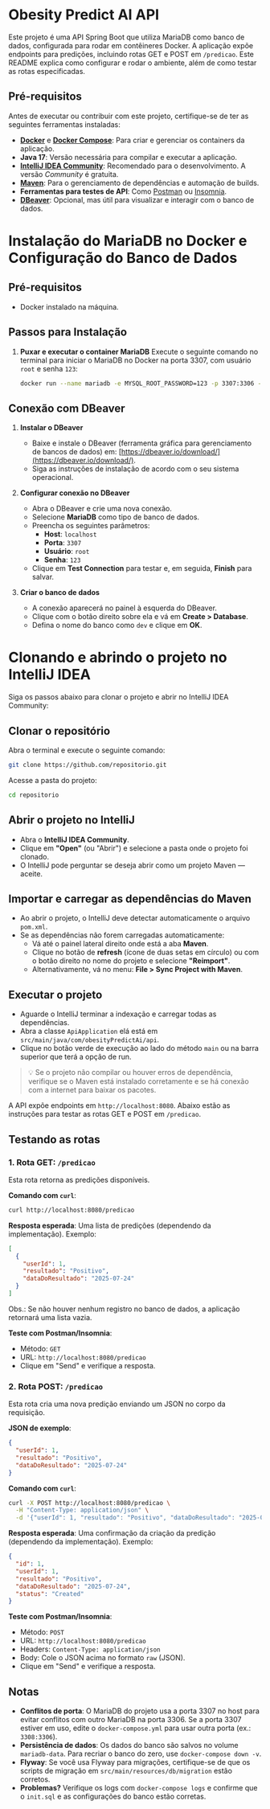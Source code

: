 # Obesity Predict AI API

Este projeto é uma API Spring Boot que utiliza MariaDB como banco de dados, configurada para rodar em contêineres Docker. A aplicação expõe endpoints para predições, incluindo rotas GET e POST em `/predicao`. Este README explica como configurar e rodar o ambiente, além de como testar as rotas especificadas.

## Pré-requisitos

Antes de executar ou contribuir com este projeto, certifique-se de ter as seguintes ferramentas instaladas:

- **[Docker](https://docs.docker.com/get-docker/)** e **[Docker Compose](https://docs.docker.com/compose/install/)**: Para criar e gerenciar os containers da aplicação.
- **Java 17**: Versão necessária para compilar e executar a aplicação.
- **[IntelliJ IDEA Community](https://www.jetbrains.com/idea/download/)**: Recomendado para o desenvolvimento. A versão *Community* é gratuita.
- **[Maven](https://maven.apache.org/)**: Para o gerenciamento de dependências e automação de builds.
- **Ferramentas para testes de API**: Como [Postman](https://www.postman.com/) ou [Insomnia](https://insomnia.rest/).
- **[DBeaver](https://dbeaver.io/)**: Opcional, mas útil para visualizar e interagir com o banco de dados.


# Instalação do MariaDB no Docker e Configuração do Banco de Dados

## Pré-requisitos
- Docker instalado na máquina.

## Passos para Instalação

1. **Puxar e executar o container MariaDB**
   Execute o seguinte comando no terminal para iniciar o MariaDB no Docker na porta 3307, com usuário `root` e senha `123`:

   ```bash
   docker run --name mariadb -e MYSQL_ROOT_PASSWORD=123 -p 3307:3306 -d mariadb:latest
   ```

## Conexão com DBeaver

1. **Instalar o DBeaver**
    - Baixe e instale o DBeaver (ferramenta gráfica para gerenciamento de bancos de dados) em: [https://dbeaver.io/download/](https://dbeaver.io/download/).
    - Siga as instruções de instalação de acordo com o seu sistema operacional.

2. **Configurar conexão no DBeaver**
    - Abra o DBeaver e crie uma nova conexão.
    - Selecione **MariaDB** como tipo de banco de dados.
    - Preencha os seguintes parâmetros:
        - **Host**: `localhost`
        - **Porta**: `3307`
        - **Usuário**: `root`
        - **Senha**: `123`
    - Clique em **Test Connection** para testar e, em seguida, **Finish** para salvar.

3. **Criar o banco de dados**
    - A conexão aparecerá no painel à esquerda do DBeaver.
    - Clique com o botão direito sobre ela e vá em **Create > Database**.
    - Defina o nome do banco como `dev` e clique em **OK**.


# Clonando e abrindo o projeto no IntelliJ IDEA

Siga os passos abaixo para clonar o projeto e abrir no IntelliJ IDEA Community:

## Clonar o repositório

Abra o terminal e execute o seguinte comando:

  ```bash
  git clone https://github.com/repositorio.git
  ```

Acesse a pasta do projeto:

  ```bash
  cd repositorio
  ```

## Abrir o projeto no IntelliJ

- Abra o **IntelliJ IDEA Community**.
- Clique em **"Open"** (ou "Abrir") e selecione a pasta onde o projeto foi clonado.
- O IntelliJ pode perguntar se deseja abrir como um projeto Maven — aceite.

## Importar e carregar as dependências do Maven
- Ao abrir o projeto, o IntelliJ deve detectar automaticamente o arquivo `pom.xml`.
- Se as dependências não forem carregadas automaticamente:
    - Vá até o painel lateral direito onde está a aba **Maven**.
    - Clique no botão de **refresh** (ícone de duas setas em círculo) ou com o botão direito no nome do projeto e selecione **"Reimport"**.
    - Alternativamente, vá no menu: **File > Sync Project with Maven**.

## Executar o projeto 
- Aguarde o IntelliJ terminar a indexação e carregar todas as dependências.
- Abra a classe `ApiApplication` elá está em `src/main/java/com/obesityPredictAi/api`.
- Clique no botão verde de execução ao lado do método `main` ou na barra superior que terá a opção de run.

> 💡 Se o projeto não compilar ou houver erros de dependência, verifique se o Maven está instalado corretamente e se há conexão com a internet para baixar os pacotes.


A API expõe endpoints em `http://localhost:8080`. Abaixo estão as instruções para testar as rotas GET e POST em `/predicao`.

## Testando as rotas

### 1. Rota GET: `/predicao`
Esta rota retorna as predições disponíveis.

**Comando com `curl`**:
```bash
curl http://localhost:8080/predicao
```

**Resposta esperada**:
Uma lista de predições (dependendo da implementação). Exemplo:
```json
[
  {
    "userId": 1,
    "resultado": "Positivo",
    "dataDoResultado": "2025-07-24"
  }
]
```

Obs.: Se não houver nenhum registro no banco de dados, a aplicação retornará uma lista vazia.

**Teste com Postman/Insomnia**:
- Método: `GET`
- URL: `http://localhost:8080/predicao`
- Clique em "Send" e verifique a resposta.

### 2. Rota POST: `/predicao`
Esta rota cria uma nova predição enviando um JSON no corpo da requisição.

**JSON de exemplo**:
```json
{
  "userId": 1,
  "resultado": "Positivo",
  "dataDoResultado": "2025-07-24"
}
```

**Comando com `curl`**:
```bash
curl -X POST http://localhost:8080/predicao \
  -H "Content-Type: application/json" \
  -d '{"userId": 1, "resultado": "Positivo", "dataDoResultado": "2025-07-24"}'
```

**Resposta esperada**:
Uma confirmação da criação da predição (dependendo da implementação). Exemplo:
```json
{
  "id": 1,
  "userId": 1,
  "resultado": "Positivo",
  "dataDoResultado": "2025-07-24",
  "status": "Created"
}
```

**Teste com Postman/Insomnia**:
- Método: `POST`
- URL: `http://localhost:8080/predicao`
- Headers: `Content-Type: application/json`
- Body: Cole o JSON acima no formato `raw` (JSON).
- Clique em "Send" e verifique a resposta.

## Notas
- **Conflitos de porta**: O MariaDB do projeto usa a porta 3307 no host para evitar conflitos com outro MariaDB na porta 3306. Se a porta 3307 estiver em uso, edite o `docker-compose.yml` para usar outra porta (ex.: `3308:3306`).
- **Persistência de dados**: Os dados do banco são salvos no volume `mariadb-data`. Para recriar o banco do zero, use `docker-compose down -v`.
- **Flyway**: Se você usa Flyway para migrações, certifique-se de que os scripts de migração em `src/main/resources/db/migration` estão corretos.
- **Problemas?** Verifique os logs com `docker-compose logs` e confirme que o `init.sql` e as configurações do banco estão corretas.